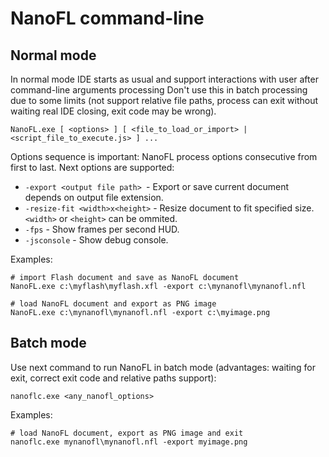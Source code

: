 # NanoFL command-line


## Normal mode
In normal mode IDE starts as usual and support interactions with user after command-line arguments processing
Don't use this in batch processing due to some limits (not support relative file paths, process can exit without waiting real IDE closing, exit code may be wrong).
```
NanoFL.exe [ <options> ] [ <file_to_load_or_import> | <script_file_to_execute.js> ] ...
```

Options sequence is important: NanoFL process options consecutive from first to last. Next options are supported:

* `-export <output file path> `- Export or save current document depends on output file extension.
* `-resize-fit <width>x<height>` - Resize document to fit specified size. `<width>` or `<height>` can be ommited.
* `-fps` - Show frames per second HUD.
* `-jsconsole` - Show debug console.

Examples:
```
# import Flash document and save as NanoFL document
NanoFL.exe c:\myflash\myflash.xfl -export c:\mynanofl\mynanofl.nfl

# load NanoFL document and export as PNG image
NanoFL.exe c:\mynanofl\mynanofl.nfl -export c:\myimage.png
```


## Batch mode
Use next command to run NanoFL in batch mode (advantages: waiting for exit, correct exit code and relative paths support):
```
nanoflc.exe <any_nanofl_options>
```
		
Examples:
```
# load NanoFL document, export as PNG image and exit
nanoflc.exe mynanofl\mynanofl.nfl -export myimage.png
```
